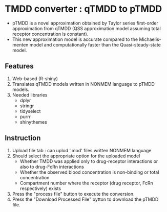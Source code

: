 # TMDD converter : qTMDD to pTMDD
- pTMDD is a novel approximation obtained by Taylor series first-order approximation from qTMDD (QSS approximation model assuming total receptor concentration is constant).
- This new approximation model is accurate compared to the Michaelis-menten model and computationally faster than the Quasi-steady-state model.

## Features
1. Web-based (R-shiny)
2. Translates qTMDD models written in NONMEM language to pTMDD models.
3. Needed libraries
   - dplyr
   - stringr
   - tidyselect
   - purrr
   - shinythemes

## Instruction
1. Upload file tab : can uplod '.mod' files written NONMEM language
2. Should select the appropriate option for the uploaded model
   - Whether TMDD was applied only to drug-receptor interactions or also to drug-FcRn interactions
   - Whether the observed blood concentration is non-binding or total concentration
   - Compartment number where the receptor (drug receptor, FcRn respectively) exists
3. Press the "process file" button to execute the conversion.
4. Press the "Download Processed File" bytton to download the pTMDD file.
